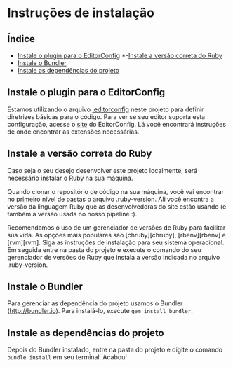 # Instruções de instalação

## Índice

* [Instale o plugin para o EditorConfig](#instale-o-plugin-para-o-editorconfig)
*-[Instale a versão correta do Ruby](#instale-a-vers%C3%A3o-correta-do-ruby)
* [Instale o Bundler](#instale-o-bundler)
* [Instale as dependências do projeto](#instale-as-depend%C3%AAncias-do-projeto)

## Instale o plugin para o EditorConfig

Estamos utilizando o arquivo [.editorconfig](http://editorconfig.org/) neste
projeto para definir diretrizes básicas para o código. Para ver se seu editor
suporta esta configuração, acesse o [site](http://editorconfig.org/#download)
do EditorConfig. Lá você encontrará instruções de onde encontrar as extensões
necessárias.

## Instale a versão correta do Ruby

Caso seja o seu desejo desenvolver este projeto localmente, será necessário
instalar o Ruby na sua máquina.

Quando clonar o repositório de código na sua máquina, você vai encontrar no
primeiro nível de pastas o arquivo .ruby-version. Ali você encontra a versão da
linguagem Ruby que as desenvolvedoras do site estão usando (e também a versão
usada no nosso pipeline :).

Recomendamos o uso de um gerenciador de versões de Ruby para facilitar sua
vida. As opções mais populares são [chruby][chruby], [rbenv][rbenv] e
[rvm][rvm]. Siga as instruções de instalação para seu sistema operacional. Em
seguida entre na pasta do projeto e execute o comando do seu gerenciador de
versões de Ruby que instala a versão indicada no arquivo .ruby-version.

## Instale o Bundler

Para gerenciar as dependência do projeto usamos o Bundler (http://bundler.io).
Para instalá-lo, execute `gem install bundler`.

## Instale as dependências do projeto

Depois do Bundler instalado, entre na pasta do projeto e digite o comando
`bundle install` em seu terminal. Acabou!
